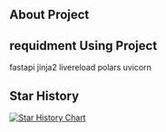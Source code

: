 ## About Project 


## requidment Using Project  
fastapi
jinja2
livereload
polars
uvicorn

## Star History

[![Star History Chart](https://api.star-history.com/svg?repos=AlexanderDev2004/decimate&type=Date)](https://www.star-history.com/#AlexanderDev2004/decimate&Date)